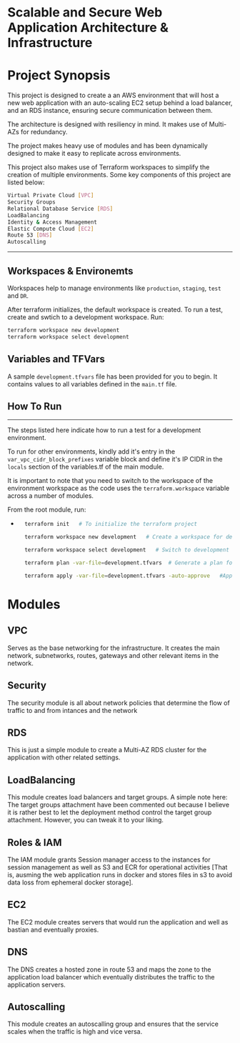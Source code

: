 # Scalable and Secure Web Application Architecture & Infrastructure

# Project Synopsis
This project is designed to create a an AWS environment that will host a new web application with an auto-scaling EC2 setup
behind a load balancer, and an RDS instance, ensuring secure communication
between them.

The architecture is designed with resiliency in mind. It makes use of Multi-AZs for redundancy.

The project makes heavy use of modules and has been dynamically designed to make it easy to replicate across environments.

This project also makes use of Terraform workspaces to simplify the creation of multiple environments. Some key components of this project are listed below:

```bash
Virtual Private Cloud [VPC]
Security Groups
Relational Database Service [RDS]
LoadBalancing
Identity & Access Management
Elastic Compute Cloud [EC2]
Route 53 [DNS]
Autoscalling
```
-------------------------------------------------------
<!-- # How to run
Open your terminal at the root of the project and initialize terraform:
```bash
terraform init
``` -->

## Workspaces & Environemts
Workspaces help to manage environments like `production`, `staging`, `test` and `DR`.

After terraform initializes, the default workspace is created. To run a test, create and swtich to a development workspace. Run:
```bash
terraform workspace new development
terraform workspace select development
```


## Variables and TFVars
A sample `development.tfvars` file has been provided for you to begin. It contains values to all variables defined in the `main.tf` file.

## How To Run
---------------------------------

The steps listed here indicate how to run a test for a development environment.

To run for other environments, kindly add it's entry in the `var_vpc_cidr_block_prefixes` variable block and define it's IP CIDR in the `locals` section of the variables.tf of the main module.


It is important to note that you need to switch to the workspace of the environment workspace as the code uses the `terraform.workspace` variable across a number of modules.

From the root module, run:
* ```bash
    terraform init   # To initialize the terraform project

    terraform workspace new development   # Create a workspace for development environment

    terraform workspace select development   # Switch to development workspsace

    terraform plan -var-file=development.tfvars  # Generate a plan for your infrastructure

    terraform apply -var-file=development.tfvars -auto-approve   #Apply plan and auto approve apply action.
    ```


# Modules
## VPC
Serves as the base networking for the infrastructure. It creates the main network, subnetworks, routes, gateways and other relevant items in the network.

## Security
The security module is all about network policies that determine the flow of traffic to and from intances and the network

## RDS
This is just a simple module to create a Multi-AZ RDS cluster for the application with other related settings.

## LoadBalancing
This module creates load balancers and target groups.
A simple note here: The target groups attachment have been commented out because I believe it is rather best to let the deployment method control the target group attachment. However, you can tweak it to your liking.

## Roles & IAM
The IAM module grants Session manager access to the instances for session management as well as S3 and ECR for operational activities [That is, ausming the web application runs in docker and stores files in s3 to avoid data loss from ephemeral docker storage].

## EC2
The EC2 module creates servers that would run the application and well as bastian and eventually proxies.

## DNS
The DNS creates a hosted zone in route 53 and maps the zone to the application load balancer which eventually distributes the traffic to the application servers.

## Autoscalling
This module creates an autoscalling group and ensures that the service scales when the traffic is high and vice versa.